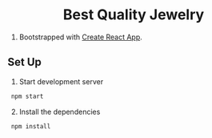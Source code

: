 <h1 align="center">Best Quality Jewelry</h1>

1. Bootstrapped with [Create React App](https://github.com/facebook/create-react-app).


## Set Up

1. Start development server

  ```sh
   npm start
   ```
2. Install the dependencies

  ```sh
   npm install
   ```